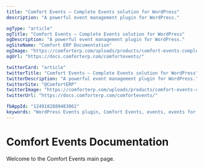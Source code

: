 ```yaml
---
title: "Comfort Events – Complete Events solution for WordPress"
description: "A powerful event management plugin for WordPress."

ogType: "article"
ogTitle: "Comfort Events – Complete Events solution for WordPress"
ogDescription: "A powerful event management plugin for WordPress."
ogSiteName: "Comfort ERP Documentation"
ogImage: "https://comforterp.com/uploads/products/comfort-events-complete-events-plugin-for-wordpress.webp"
ogUrl: "https://docs.comforterp.com/comfortevents/"

twitterCard: "article"
twitterTitle: "Comfort Events – Complete Events solution for WordPress"
twitterDescription: "A powerful event management plugin for WordPress."
twitterSite: "@ComfortERP"
twitterImage: "https://comforterp.com/uploads/products/comfort-events-complete-events-plugin-for-wordpress.webp"
twitterUrl: "https://docs.comforterp.com/comfortevents/"

fbAppId: "1249182889483061"
keywords: "WordPress Events plugin, Comfort Events, events, events for wordpress, events plugin for wordpress"
---
```


# Comfort Events Documentation

Welcome to the Comfort Events main page.


